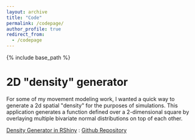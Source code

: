 ```yaml
---
layout: archive
title: "Code"
permalink: /codepage/
author_profile: true
redirect_from:
  - /codepage
---
```


{% include base_path %}

2D "density" generator
======
For some of my movement modeling work, I wanted a quick way to generate a 2d spatial "density" for the purposes of simulations. This application generates a function defined over a 2-dimensional square by overlaying multiple bivariate normal distributions on top of each other.

[Density Generator in RShiny](hbwaddel.shinyapps.io/GenerateDensity) : 
[Github Repository](https://github.com/hbwddl/spatial-density-generator)
